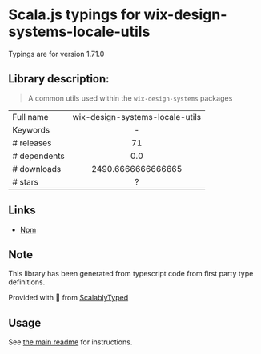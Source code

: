 
# Scala.js typings for wix-design-systems-locale-utils

Typings are for version 1.71.0

## Library description:
> A common utils used within the `wix-design-systems` packages

|                    |                 |
| ------------------ | :-------------: |
| Full name          | wix-design-systems-locale-utils |
| Keywords           | - |
| # releases         | 71 |
| # dependents       | 0.0 |
| # downloads        | 2490.6666666666665 |
| # stars            | ? |

## Links
- [Npm](https://www.npmjs.com/package/wix-design-systems-locale-utils)
    


## Note
This library has been generated from typescript code from first party type definitions.

Provided with :purple_heart: from [ScalablyTyped](https://github.com/oyvindberg/ScalablyTyped)

## Usage
See [the main readme](../../readme.md) for instructions.


